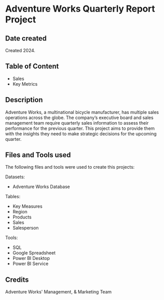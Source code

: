 # Adventure Works Quarterly Report Project

## Date created
Created 2024.

## Table of Content
* Sales
* Key Metrics


## Description
Adventure Works, a multinational bicycle manufacturer, has multiple sales operations across the globe.
The company’s executive board and sales management team require quarterly sales information to assess their performance for the previous quarter.
This project aims to provide them with the insights they need to make strategic decisions for the upcoming quarter.

## Files and Tools used
The following files and tools were used to create this projects:

Datasets:
* Adventure Works Database

Tables:
* Key Measures
* Region
* Products
* Sales
* Salesperson 

Tools:
* SQL
* Google Spreadsheet
* Power BI Desktop
* Power BI Service

## Credits
Adventure Works' Management, & Marketing Team
